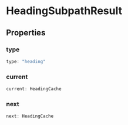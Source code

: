 # HeadingSubpathResult

## Properties

### type

```ts
type: "heading"
```

### current

```ts
current: HeadingCache
```

### next

```ts
next: HeadingCache
```
